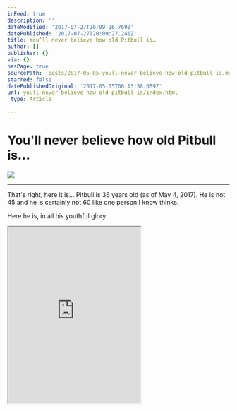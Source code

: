 ```yaml
---
inFeed: true
description: ''
dateModified: '2017-07-27T20:09:26.769Z'
datePublished: '2017-07-27T20:09:27.241Z'
title: You’ll never believe how old Pitbull is…
author: []
publisher: {}
via: {}
hasPage: true
sourcePath: _posts/2017-05-05-youll-never-believe-how-old-pitbull-is.md
starred: false
datePublishedOriginal: '2017-05-05T06:13:58.059Z'
url: youll-never-believe-how-old-pitbull-is/index.html
_type: Article

---
```

# You'll never believe how old Pitbull is...
![](https://the-grid-user-content.s3-us-west-2.amazonaws.com/fa158df5-8985-4629-bc2c-7c5ae2205978.jpg)

---

That's right, here it is... Pitbull is 36 years old (as of May 4, 2017). He is not 45 and he is certainly not 60 like one person I know thinks.

Here he is, in all his youthful glory.

<iframe src="https://the-grid.github.io/ed-userhtml/?g=eJyNU11vmzAUfedXXGUPkKzg95ZmosFpmfiIgKzqU2XwTfFGgGGTqFr732dK01VbHyYhZPten3Pu8b0uFwcQ_HLGhfw5yHtV9cj4bOkSHVgarix70amlYZDFwlgApHSVRBGNferDKonXwfU29fIgieGblwbeVUizc6B-kIMX-7CNp-wc8hsKGV29ZF7RMLmFPIEgzmiag38Xe1Gw0gjhlmawTpMI7pJtCpvQy9dJGkGSwirKnFFASL00htubO_DpOoiD-HrEzugffgj0F22SNPfi_BwqpTp5TshUoFO2e8L4XjRkaMQBe8nqsuVIPpVtsxMPQ8-UaBv7wHrBihrlghiG3sCrP1MWXMJuaMoxE6w5_DJUJaTTsQd0hr7WUfPEir340SEXzJGlwKZE8tgOdW03qLntAmuhF3bVHu225nYnVDFGhSTmBQAhkGJXsxJh413T-20awlGoCjRGDyOdKaFkTduIktUwhk-63ykSHBsldgL7Udj_0Wv2v8kDX79jsA5o-q8GbeXPAeEd05uO5wvDsE5mjV6NwH4Sm_nUJq_NcKMfLQxiOnmthfK2HPYa7gzkuHNK3ZcKaY3joWVOfWnOLwzpyL782PJ3T477ArnzXRc2XkDlKdWLYlBomZwpZiuxR6nYvjPP4HODR_A1mzXX-BZ3Kj0S8PSkVRQtf5w7rOuw4atK1NySOuV5bum_S07D4jbt63JTI5MI2IxewFd2YNlLAFQLB6FpVIXgMtBTt7ucfdCqX3Tg_gQ3W-qjsX4JXXvEHjkUj-BP2S5hemrfmH8DMoJDkQ" height="400" style=""></iframe>